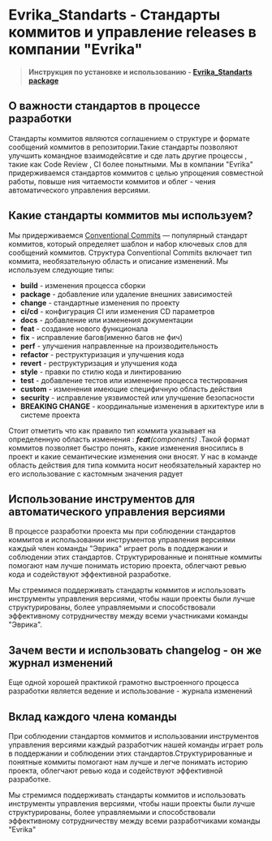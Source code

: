 # Evrika_Standarts - Стандарты коммитов и управление releases в компании "Evrika"

>  __Инструкция по установке и использованию - [Evrika_Standarts package](./MANUAL.md)__

## О важности стандартов в процессе разработки

Стандарты коммитов являются соглашением о структуре и формате сообщений коммитов в репозитории.Такие стандарты позволяют улучшить командное взаимодейсвтие и сде
лать другие процессы , такие как Code Review , CI более понытными. Мы в компании "Evrika" придерживаемся стандартов коммитов с целью упрощения совместной работы, повыше ния читаемости коммитов и облег - чения автоматического управления версиями.

## Какие стандарты коммитов мы используем?

Мы придерживаемся [Conventional Commits](https://www.conventionalcommits.org/ru/v1.0.0/) — популярный стандарт коммитов, который определяет шаблон и набор ключевых слов для сообщений коммитов. Структура Conventional Commits включает тип коммита, необязательную область и описание изменений. Мы используем следующие типы: 

+ __build__ - изменения процесса сборки
+ __package__ - добавление или удаление внешних зависимостей
+ __change__ - стандартные изменения по проекту
+ __ci/cd__ - конфигурация CI или изменения CD параметров
+ __docs__ - добавление или изменения документации
+ __feat__ - создание нового функционала
+ __fix__ - исправление багов(именно багов не фич)
+ __perf__ - улучшения направленные на производительность
+ __refactor__ - реструктуризация и улучшения кода
+ __revert__ - реструктуризация и улучшения кода
+ __style__ -  правки по стилю кода и линтированию
+ __test__ - добавление тестов или изменение процесса тестирования
+ __custom__ - изменения имеющие специфичную область действия
+ __security__ - исправление уязвимостей или улучшение безопасности
+ __BREAKING CHANGE__ - координальные изменения в архитектуре или в системе проекта

Стоит отметить что как правило тип коммита указывает на определенную область изменения : *__feat__(components)* .Такой формат коммитов позволяет быстро понять, какие изменения вносились в проект и какие семантические изменения они вносят. У нас в команде область действия для типа коммита носит необязательный характер но его использование с кастомным значения радует

## Использование инструментов для автоматического управления версиями

В процессе разработки проекта мы  при соблюдении стандартов коммитов и использовании инструментов управления версиями каждый член команды "Эврика" играет роль в поддержании и соблюдении этих стандартов. Структурированные и понятные коммиты помогают нам лучше понимать историю проекта, облегчают ревью кода и содействуют эффективной разработке.

Мы стремимся поддерживать стандарты коммитов и использовать инструменты управления версиями, чтобы наши проекты были лучше структурированы, более управляемыми и способствовали эффективному сотрудничеству между всеми участниками команды "Эврика".

## Зачем вести и использовать changelog - он же журнал изменений

Еще одной хорошей практикой грамотно выстроенного процесса разработки является ведение и использование - журнала изменений

## Вклад каждого члена команды

При соблюдении стандартов коммитов и использовании инструментов управления версиями каждый разработчик нашей команды играет роль в поддержании и соблюдении этих стандартов.Структурированные и понятные коммиты помогают нам лучше и легче понимать историю проекта, облегчают ревью кода и содействуют эффективной разработке.

Мы стремимся поддерживать стандарты коммитов и использовать инструменты управления версиями, чтобы наши проекты были лучше структурированы, более управляемыми и способствовали эффективному сотрудничеству между всеми разработчиками команды "Evrika"
